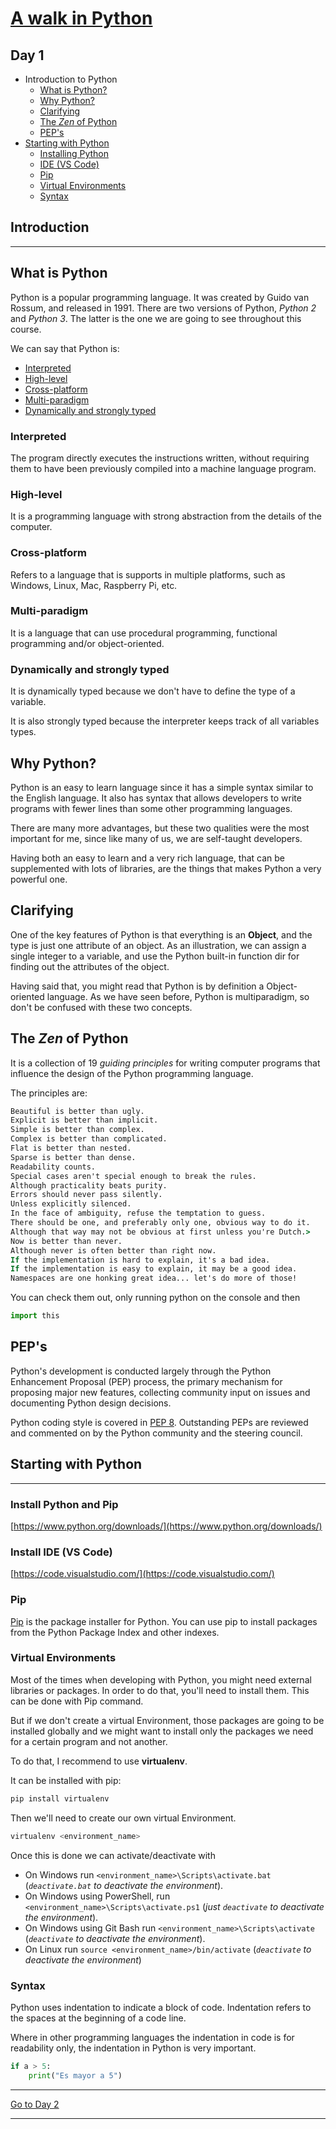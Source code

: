 # [A walk in Python](/README.md)

## Day 1

* Introduction to Python
  * [What is Python?](./day_1.md#what-is-python)
  * [Why Python?](./day_1.md#why-python)
  * [Clarifying](./day_1.md#clarifying)
  * [The *Zen* of Python](./day_1.md#the-zen-of-python)
  * [PEP's](./day_1.md#peps)
* [Starting with Python](day_1.md#staring-with-python)
  * [Installing Python](https://www.python.org/downloads/)
  * [IDE (VS Code)](https://code.visualstudio.com/)
  * [Pip](day_1.md#pip)
  * [Virtual Environments](day_1.md#virtual-environments)
  * [Syntax](day_1.md@syntax)

## **Introduction**

___

## What is Python

Python is a popular programming language. It was created by Guido van Rossum, and released in 1991.
There are two versions of Python, *Python 2* and *Python 3*. The latter is the one we are going to see throughout this course.

We can say that Python is:

* [Interpreted](day_1.md#interpreted)
* [High-level](day_1.md#high-level)
* [Cross-platform](day_1.md#cross-platform)
* [Multi-paradigm](day_1.md#multi-paradigm)
* [Dynamically and strongly typed](day_1.md#dynamically-and-strongly-typed)

### Interpreted

The program directly executes the instructions written, without requiring them to have been previously compiled into a machine language program.

### High-level

It is a programming language with strong abstraction from the details of the computer.

### Cross-platform

Refers to a language that is supports in multiple platforms, such as Windows, Linux, Mac, Raspberry Pi, etc.

### Multi-paradigm

It is a language that can use procedural programming, functional programming and/or object-oriented.

### Dynamically and strongly typed

It is dynamically typed because we don't have to define the type of a variable.

It is also strongly typed because the interpreter keeps track of all variables types.

## Why Python?

Python is an easy to learn language since it has a simple syntax similar to the English language. It also has syntax that allows developers to write programs with fewer lines than some other programming languages.

There are many more advantages, but these two qualities were the most important for me, since like many of us, we are self-taught developers.

Having both an easy to learn and a very rich language, that can be supplemented with lots of libraries, are the things that makes Python a very powerful one.

## Clarifying

One of the key features of Python is that everything is an **Object**, and the type is just one attribute of an object. As an illustration, we can assign a single integer to a variable, and use the Python built-in function dir for finding out the attributes of the object.

Having said that, you might read that Python is by definition a Object-oriented language. As we have seen before, Python is multiparadigm, so don't be confused with these two concepts.

## The *Zen* of Python

It is a collection of 19 *guiding principles* for writing computer programs that influence the design of the Python programming language.

The principles are:

```cmd
Beautiful is better than ugly.
Explicit is better than implicit.
Simple is better than complex.
Complex is better than complicated.
Flat is better than nested.
Sparse is better than dense.
Readability counts.
Special cases aren't special enough to break the rules.
Although practicality beats purity.
Errors should never pass silently.
Unless explicitly silenced.
In the face of ambiguity, refuse the temptation to guess.
There should be one, and preferably only one, obvious way to do it.
Although that way may not be obvious at first unless you're Dutch.>
Now is better than never.
Although never is often better than right now.
If the implementation is hard to explain, it's a bad idea.
If the implementation is easy to explain, it may be a good idea.
Namespaces are one honking great idea... let's do more of those!
```

You can check them out, only running python on the console and then

```python
import this
```

## PEP's

Python's development is conducted largely through the Python Enhancement Proposal (PEP) process, the primary mechanism for proposing major new features, collecting community input on issues and documenting Python design decisions.

Python coding style is covered in [PEP 8](https://www.python.org/dev/peps/pep-0008/). Outstanding PEPs are reviewed and commented on by the Python community and the steering council.

## **Starting with Python**

___

### Install Python and Pip

[https://www.python.org/downloads/](https://www.python.org/downloads/)

### Install IDE (VS Code)

[https://code.visualstudio.com/](https://code.visualstudio.com/)

### Pip

[Pip](https://pypi.org/project/pip/) is the package installer for Python. You can use pip to install packages from the Python Package Index and other indexes.

### Virtual Environments

Most of the times when developing with Python, you might need external libraries or packages. In order to do that, you'll need to install them. This can be done with Pip command.

But if we don't create a virtual Environment, those packages are going to be installed globally and we might want to install only the packages we need for a certain program and not another.

To do that, I recommend to use **virtualenv**.

It can be installed with pip:

```bash
pip install virtualenv
```

Then we'll need to create our own virtual Environment.

```bash
virtualenv <environment_name>
```

Once this is done we can activate/deactivate with

* On Windows run `<environment_name>\Scripts\activate.bat`  (*`deactivate.bat` to deactivate the environment*).
* On Windows using PowerShell, run `<environment_name>\Scripts\activate.ps1`  (*just `deactivate` to deactivate the environment*).
* On Windows using Git Bash run `<environment_name>\Scripts\activate`  (*`deactivate` to deactivate the environment*).
* On Linux run `source <environment_name>/bin/activate`     (*`deactivate` to deactivate the environment*)

### Syntax

Python uses indentation to indicate a block of code. Indentation refers to the spaces at the beginning of a code line.

Where in other programming languages the indentation in code is for readability only, the indentation in Python is very important.

```python
if a > 5:
    print("Es mayor a 5")
```

___

[Go to Day 2](day_2.md)

___
